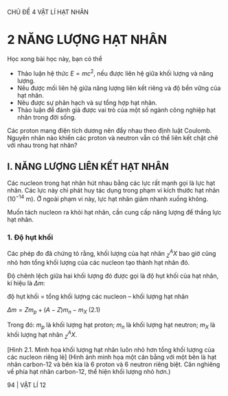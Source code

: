 CHỦ ĐỀ 4 VẬT LÍ HẠT NHÂN

# 2 NĂNG LƯỢNG HẠT NHÂN

Học xong bài học này, bạn có thể
- Thảo luận hệ thức $E = mc^2$, nếu được liên hệ giữa khối lượng và năng lượng.
- Nêu được mối liên hệ giữa năng lượng liên kết riêng và độ bền vững của hạt nhân.
- Nêu được sự phân hạch và sự tổng hợp hạt nhân.
- Thảo luận để đánh giá được vai trò của một số ngành công nghiệp hạt nhân trong đời sống.

Các proton mang điện tích dương nên đẩy nhau theo định luật Coulomb. Nguyên nhân nào khiến các proton và neutron vẫn có thể liên kết chặt chẽ với nhau trong hạt nhân?

## I. NĂNG LƯỢNG LIÊN KẾT HẠT NHÂN

Các nucleon trong hạt nhân hút nhau bằng các lực rất mạnh gọi là lực hạt nhân. Các lực này chỉ phát huy tác dụng trong phạm vi kích thước hạt nhân ($10^{-14}$ m). Ở ngoài phạm vi này, lực hạt nhân giảm nhanh xuống không.

Muốn tách nucleon ra khỏi hạt nhân, cần cung cấp năng lượng để thắng lực hạt nhân.

### 1. Độ hụt khối

Các phép đo đã chứng tỏ rằng, khối lượng của hạt nhân $^A_Z X$ bao giờ cũng nhỏ hơn tổng khối lượng của các nucleon tạo thành hạt nhân đó.

Độ chênh lệch giữa hai khối lượng đó được gọi là độ hụt khối của hạt nhân, kí hiệu là $\Delta m$:

độ hụt khối = tổng khối lượng các nucleon – khối lượng hạt nhân

$\Delta m = Zm_p + (A - Z) m_n - m_X$ (2.1)

Trong đó:
$m_p$ là khối lượng hạt proton;
$m_n$ là khối lượng hạt neutron;
$m_X$ là khối lượng hạt nhân $^A_Z X$.

[Hình 2.1. Minh họa khối lượng hạt nhân luôn nhỏ hơn tổng khối lượng của các nucleon riêng lẻ]
(Hình ảnh minh họa một cân bằng với một bên là hạt nhân carbon-12 và bên kia là 6 proton và 6 neutron riêng biệt. Cân nghiêng về phía hạt nhân carbon-12, thể hiện khối lượng nhỏ hơn.)

94 | VẬT LÍ 12